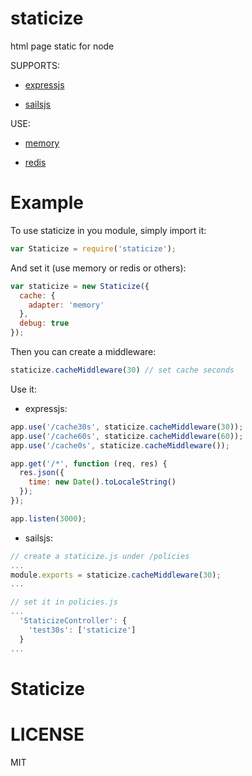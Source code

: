# staticize

html page static for node

SUPPORTS:

- [expressjs](https://github.com/strongloop/express)


- [sailsjs](https://github.com/balderdashy/sails)

USE:

- [memory](https://github.com/ptarjan/node-cache)


- [redis](https://github.com/NodeRedis/node_redis)



# Example

To use staticize in you module, simply import it:

``` javascript
var Staticize = require('staticize');
```

And set it (use memory or redis or others):

``` javascript
var staticize = new Staticize({
  cache: {
    adapter: 'memory'
  },
  debug: true
});
```

Then you can create a middleware:

``` javascript
staticize.cacheMiddleware(30) // set cache seconds
```

Use it:

- expressjs:

``` javascript
app.use('/cache30s', staticize.cacheMiddleware(30));
app.use('/cache60s', staticize.cacheMiddleware(60));
app.use('/cache0s', staticize.cacheMiddleware());

app.get('/*', function (req, res) {
  res.json({
    time: new Date().toLocaleString()
  });
});

app.listen(3000);
```

- sailsjs:

``` javascript
// create a staticize.js under /policies
...
module.exports = staticize.cacheMiddleware(30);
...

// set it in policies.js
...
  'StaticizeController': {
    'test30s': ['staticize']
  }
...
```



# Staticize





# LICENSE

MIT